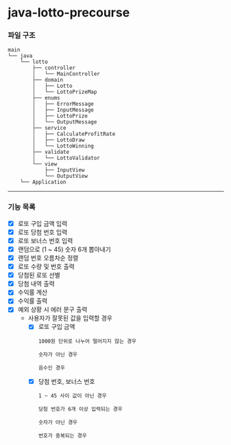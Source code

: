 # java-lotto-precourse

### **파일 구조**

```
main
└── java
    └── lotto
        ├── controller
        │   └── MainController
        ├── domain
        │   ├── Lotto
        │   └── LottoPrizeMap
        ├── enums
        │   ├── ErrorMessage
        │   ├── InputMessage
        │   ├── LottoPrize
        │   └── OutputMessage
        ├── service
        │   ├── CalculateProfitRate
        │   ├── LottoDraw
        │   └── LottoWinning
        ├── validate
        │   └── LottoValidator
        └── view
            ├── InputView
            └── OutputView
    └── Application
```
---
### **기능 목록**

- [x]  로또 구입 금액 입력
- [x]  로또 당첨 번호 입력
- [x]  로또 보너스 번호 입력
- [x]  랜덤으로 (1 ~ 45) 숫자 6개 뽑아내기
- [x]  랜덤 번호 오름차순 정렬
- [x]  로또 수량 및 번호 출력
- [x]  당첨된 로또 선별
- [x]  당첨 내역 출력
- [x]  수익률 계산
- [x]  수익률 출력
- [x]  예외 상황 시 에러 문구 출력
    - 사용자가 잘못된 값을 입력할 경우
        - [x] 로또 구입 금액
          ```
          1000원 단위로 나누어 떨어지지 않는 경우

          숫자가 아닌 경우

          음수인 경우
          ```
        - [x] 당첨 번호, 보너스 번호
          ```
          1 ~ 45 사이 값이 아닌 경우

          당첨 번호가 6개 이상 입력되는 경우

          숫자가 아닌 경우

          번호가 중복되는 경우
          ```